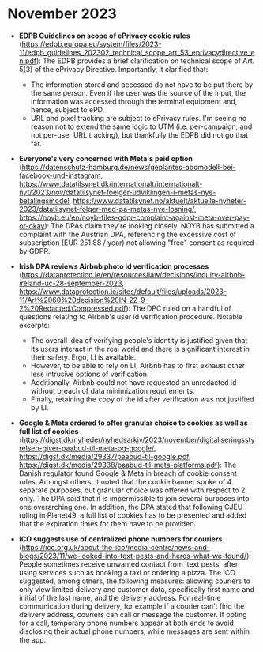 # November 2023

- **EDPB Guidelines on scope of ePrivacy cookie rules** (https://edpb.europa.eu/system/files/2023-11/edpb_guidelines_202302_technical_scope_art_53_eprivacydirective_en.pdf): The EDPB provides a brief clarification on technical scope of Art. 5(3) of the ePrivacy Directive. Importantly, it clarified that:
    - The information stored and accessed do not have to be put there by the same person. Even if the user was the source of the input, the information was accessed through the terminal equipment and, hence, subject to ePD.
    -  URL and pixel tracking are subject to ePrivacy rules. I'm seeing no reason not to extend the same logic to UTM (i.e. per-campaign, and not per-user URL tracking), but thankfully the EDPB did not go that far.

- **Everyone's very concerned with Meta's paid option** (https://datenschutz-hamburg.de/news/geplantes-abomodell-bei-facebook-und-instagram, https://www.datatilsynet.dk/internationalt/internationalt-nyt/2023/nov/datatilsynet-foelger-udviklingen-i-metas-nye-betalingsmodel, https://www.datatilsynet.no/aktuelt/aktuelle-nyheter-2023/datatilsynet-folger-med-pa-metas-nye-losning/, https://noyb.eu/en/noyb-files-gdpr-complaint-against-meta-over-pay-or-okay): The DPAs claim they're looking closely. NOYB has submitted a complaint with the Austrian DPA, referencing the excessive cost of subscription (EUR 251.88 / year) not allowing "free" consent as required by GDPR. 

- **Irish DPA reviews Airbnb photo id verification processes** (https://dataprotection.ie/en/resources/law/decisions/inquiry-airbnb-ireland-uc-28-september-2023, https://www.dataprotection.ie/sites/default/files/uploads/2023-11/Art%2060%20decision%20IN-22-9-2%20Redacted.Compressed.pdf): The DPC ruled on a handful of questions relating to Airbnb's user id verification procedure. Notable excerpts:
    - The overall idea of verifying people's identity is justified given that its users interact in the real world and there is significant interest in their safety. Ergo, LI is available.
    - However, to be able to  rely on LI, Airbnb has to first exhaust other less intrusive options of verification. 
    - Additionally, Airbnb could not have requested an unredacted id without breach of data minimization requirements.
    - Finally, retaining the copy of the id after verification was not justified by LI.

- **Google & Meta ordered to offer granular choice to cookies as well as full list of cookies** (https://digst.dk/nyheder/nyhedsarkiv/2023/november/digitaliseringsstyrelsen-giver-paabud-til-meta-og-google/, https://digst.dk/media/29337/paabud-til-google.pdf, https://digst.dk/media/29338/paabud-til-meta-platforms.pdf): The Danish regulator found Google & Meta in breach of cookie consent rules. Amongst others, it noted that the cookie banner spoke of 4 separate purposes, but granular choice was offered with respect to 2 only. The DPA said that it is impermissible to join several purposes into one overarching one. In addition, the DPA stated that following CJEU ruling in Planet49, a full list of cookies has to be presented and added that the expiration times for them have to be provided.

- **ICO suggests use of centralized phone numbers for couriers** (https://ico.org.uk/about-the-ico/media-centre/news-and-blogs/2023/11/we-looked-into-text-pests-and-heres-what-we-found/): People sometimes receive unwanted contact from 'text pests' after using services such as booking a taxi or ordering a pizza. The ICO suggested, among others, the following measures: allowing couriers to only view limited delivery and customer data, specifically first name and initial of the last name, and the delivery address. For real-time communication during delivery, for example if a courier can’t find the delivery address, couriers can call or message the customer. If opting for a call, temporary phone numbers appear at both ends to avoid disclosing their actual phone numbers, while messages are sent within the app.